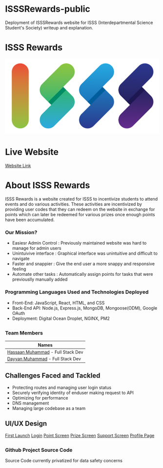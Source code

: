 # ISSSRewards-public
Deployment of ISSSRewards website for ISSS (Interdepartmental Science Student's Society) writeup and explanation.

# ISSS Rewards
![logo2round](https://github.com/hassaannnn/ISSSRewards-public/blob/e469a9d40270df3717cd7fbf3a66a34392aafdf9/logo.png)

# Live Website
[Website Link](https://www.isssrewards.com/)

# About ISSS Rewards
ISSS Rewards is a website created for ISSS to incentivize students to attend events and do various activities. These activities are incentivized by providing user codes that they can redeem on the website in exchange for points which can later be redeemed for various prizes once enough points have been accumulated.

### Our Mission?
- Easiesr Admin Control : Previously maintained website was hard to manage for admin users
- Unintuivive interface : Graphical interface was unintuitive and difficult to navigate
- Faster and snappier : Give the end user a more snappy and responsive feeling
- Automate other tasks : Automatically assign points for tasks that were previouslly manually added


### Programming Languages Used and Technologies Deployed
- Front-End: JavaScript, React, HTML, and CSS 
- Back-End API: Node.js, Express.js, MongoDB, Mongoose(ODM), Google OAuth
- Deployment: Digital Ocean Droplet, NGINX, PM2

##
### Team Members

| Names | 
| --- |
| [Hassaan Muhammad](https://github.com/hassaannnn) - Full Stack Dev |
| [Dayyan Muhammad](https://github.com/DaY-w) - Full Stack Dev |


## Challenges Faced and Tackled
- Protecting routes and managing user login status
- Securely verifying identity of enduser making request to API
- Optimizing for performance
- DNS management
- Managing large codebase as a team

## UI/UX Design

[First Launch](https://github.com/hassaannnn/ISSSRewards-public/blob/9bdcc227606bec8b23911d4962db143ca60171f5/UI1.png)
[Login](https://github.com/hassaannnn/ISSSRewards-public/blob/9bdcc227606bec8b23911d4962db143ca60171f5/UI2.png)
[Point Screen](https://github.com/hassaannnn/ISSSRewards-public/blob/9bdcc227606bec8b23911d4962db143ca60171f5/UI3.png)
[Prize Screen](https://github.com/hassaannnn/ISSSRewards-public/blob/9bdcc227606bec8b23911d4962db143ca60171f5/UI4.png)
[Support Screen](https://github.com/hassaannnn/ISSSRewards-public/blob/9bdcc227606bec8b23911d4962db143ca60171f5/UI5.png)
[Profile Page](https://github.com/hassaannnn/ISSSRewards-public/blob/9bdcc227606bec8b23911d4962db143ca60171f5/UI6.png)




##
### Github Project Source Code
Source Code currently privatized for data safety concerns

